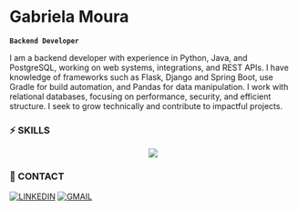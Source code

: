 # Gabriela Moura

**`Backend Developer`**

I am a backend developer with experience in Python, Java, and PostgreSQL, working on web systems, integrations, and REST APIs. I have knowledge of frameworks such as Flask, Django and Spring Boot, use Gradle for build automation, and Pandas for data manipulation. I work with relational databases, focusing on performance, security, and efficient structure. I seek to grow technically and contribute to impactful projects.

### ⚡ SKILLS

<p align="center">
  <a href="https://skillicons.dev">
    <img src="https://skillicons.dev/icons?i=python,java,flask,spring,gradle,docker,postgresql,postman,git,github,gitlab" />
  </a>
</p>

### 📱 CONTACT
[![LINKEDIN](https://img.shields.io/badge/linkedin-%230077B5.svg?style=for-the-badge&logo=linkedin&logoColor=white)](https://www.linkedin.com/in/gabriela-moura-silva)
[![GMAIL](https://img.shields.io/badge/%20-email-black?color=14171A&labelColor=ef5350&logo=gmail&logoColor=ffffff&style=for-the-badge)](mailto:gabrielamoura@alu.ufc.br)
